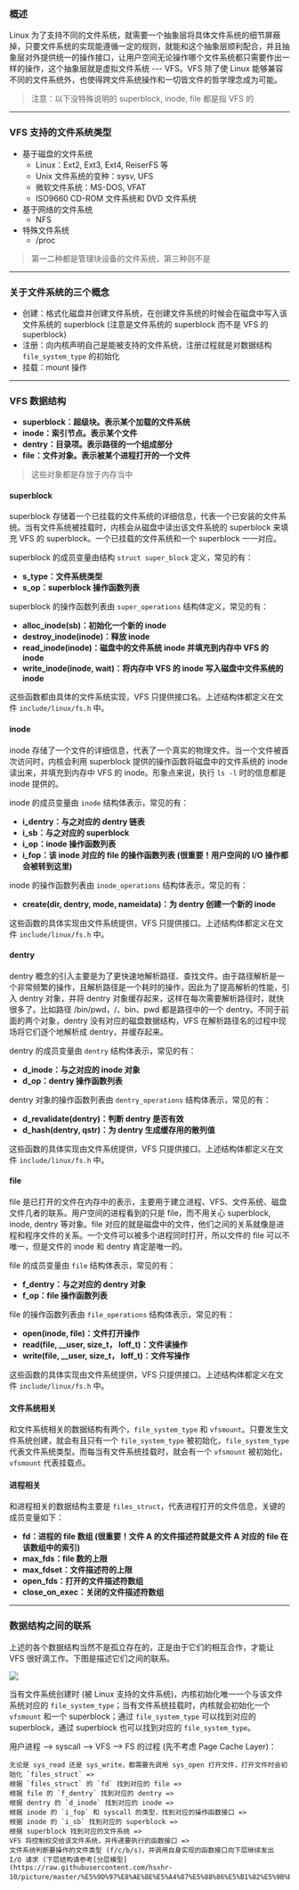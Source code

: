 ### 概述

Linux 为了支持不同的文件系统，就需要一个抽象层将具体文件系统的细节屏蔽掉，只要文件系统的实现能遵循一定的规则，就能和这个抽象层顺利配合，并且抽象层对外提供统一的操作接口，让用户空间无论操作哪个文件系统都只需要作出一样的操作，这个抽象层就是虚拟文件系统 --- VFS。VFS 除了使 Linux 能够兼容不同的文件系统外，也使得跨文件系统操作和一切皆文件的哲学理念成为可能。

> 注意：以下没特殊说明的 superblock, inode, file 都是指 VFS 的

---

### VFS 支持的文件系统类型

- 基于磁盘的文件系统
  - Linux：Ext2, Ext3, Ext4, ReiserFS 等
  - Unix 文件系统的变种：sysv, UFS
  - 微软文件系统：MS-DOS, VFAT
  - ISO9660 CD-ROM 文件系统和 DVD 文件系统
- 基于网络的文件系统
  - NFS
- 特殊文件系统
  - /proc

> 第一二种都是管理块设备的文件系统，第三种则不是

---

### 关于文件系统的三个概念

- 创建：格式化磁盘并创建文件系统，在创建文件系统的时候会在磁盘中写入该文件系统的 superblock (注意是文件系统的 superblock 而不是 VFS 的 superblock)
- 注册：向内核声明自己是能被支持的文件系统，注册过程就是对数据结构 `file_system_type` 的初始化
- 挂载：mount 操作

---

### VFS 数据结构

- **superblock：超级块。表示某个加载的文件系统**
- **inode：索引节点。表示某个文件**
- **dentry：目录项。表示路径的一个组成部分**
- **file：文件对象。表示被某个进程打开的一个文件**

> 这些对象都是存放于内存当中

#### superblock

superblock 存储着一个已挂载的文件系统的详细信息，代表一个已安装的文件系统。当有文件系统被挂载时，内核会从磁盘中读出该文件系统的 superblock 来填充 VFS 的 superblock。一个已挂载的文件系统和一个 superblock 一一对应。

superblock 的成员变量由结构 `struct super_block` 定义，常见的有：

- **s_type：文件系统类型**
- **s_op：superblock 操作函数列表**

superblock 的操作函数列表由 `super_operations` 结构体定义，常见的有：

- **alloc_inode(sb)：初始化一个新的 inode**
- **destroy_inode(inode)：释放 inode**
- **read_inode(inode)：磁盘中的文件系统 inode 并填充到内存中 VFS 的 inode**
- **write_inode(inode, wait)：将内存中 VFS 的 inode 写入磁盘中文件系统的 inode**

这些函数都由具体的文件系统实现，VFS 只提供接口名。上述结构体都定义在文件 `include/linux/fs.h` 中。

#### inode

inode 存储了一个文件的详细信息，代表了一个真实的物理文件。当一个文件被首次访问时，内核会利用 superblock 提供的操作函数将磁盘中的文件系统的 inode 读出来，并填充到内存中 VFS 的 inode。形象点来说，执行 `ls -l` 时的信息都是 inode 提供的。

inode 的成员变量由 `inode` 结构体表示，常见的有：

- **i_dentry：与之对应的 dentry 链表**
- **i_sb：与之对应的 superblock**
- **i_op：inode 操作函数列表**
- **i_fop：该 inode 对应的 file 的操作函数列表 (很重要！用户空间的 I/O 操作都会被转到这里)**

inode 的操作函数列表由 `inode_operations` 结构体表示，常见的有：

- **create(dir, dentry, mode, nameidata)：为 dentry 创建一个新的 inode**

这些函数的具体实现由文件系统提供，VFS 只提供接口。上述结构体都定义在文件 `include/linux/fs.h` 中。

#### dentry

dentry 概念的引入主要是为了更快速地解析路径、查找文件。由于路径解析是一个非常频繁的操作，且解析路径是一个耗时的操作，因此为了提高解析的性能，引入 dentry 对象，并将 dentry 对象缓存起来，这样在每次需要解析路径时，就快很多了。比如路径 /bin/pwd，/、bin、pwd 都是路径中的一个 dentry。不同于前面的两个对象，dentry 没有对应的磁盘数据结构，VFS 在解析路径名的过程中现场将它们逐个地解析成 dentry，并缓存起来。

dentry 的成员变量由 `dentry` 结构体表示，常见的有：

- **d_inode：与之对应的 inode 对象**
- **d_op：dentry 操作函数列表**

dentry 对象的操作函数列表由 `dentry_operations` 结构体表示，常见的有：

- **d_revalidate(dentry)：判断 dentry 是否有效**
- **d_hash(dentry, qstr)：为 dentry 生成缓存用的散列值**

这些函数的具体实现由文件系统提供，VFS 只提供接口。上述结构体都定义在文件 `include/linux/fs.h` 中。

#### file

file 是已打开的文件在内存中的表示，主要用于建立进程、VFS、文件系统、磁盘文件几者的联系。用户空间的进程看到的只是 file，而不用关心 superblock, inode, dentry 等对象。file 对应的就是磁盘中的文件，他们之间的关系就像是进程和程序文件的关系。一个文件可以被多个进程同时打开，所以文件的 file 可以不唯一，但是文件的 inode 和 dentry 肯定是唯一的。

file 的成员变量由 `file` 结构体表示，常见的有：

- **f_dentry：与之对应的 dentry 对象**
- **f_op：file 操作函数列表**

file 的操作函数列表由 `file_operations` 结构体表示，常见的有：

- **open(inode, file)：文件打开操作**
- **read(file, __user, size_t， loff_t)：文件读操作**
- **write(file, __user, size_t， loff_t)：文件写操作**

这些函数的具体实现由文件系统提供，VFS 只提供接口。上述结构体都定义在文件 `include/linux/fs.h` 中。

#### 文件系统相关

和文件系统相关的数据结构有两个，`file_system_type` 和 `vfsmount`。只要发生文件系统创建，就会有且只有一个 `file_system_type` 被初始化，`file_system_type` 代表文件系统类型。而每当有文件系统挂载时，就会有一个 `vfsmount` 被初始化，`vfsmount` 代表挂载点。

#### 进程相关

和进程相关的数据结构主要是 `files_struct`，代表进程打开的文件信息，关键的成员变量如下：

- **fd：进程的 file 数组 (很重要！文件 A  的文件描述符就是文件 A 对应的 file 在该数组中的索引)**
- **max_fds：file 数的上限**
- **max_fdset：文件描述符的上限**
- **open_fds：打开的文件描述符数组**
- **close_on_exec：关闭的文件描述符数组**

---

### 数据结构之间的联系

上述的各个数据结构当然不是孤立存在的，正是由于它们的相互合作，才能让 VFS 很好滴工作。下图是描述它们之间的联系。

![](https://raw.githubusercontent.com/hsxhr-10/picture/master/VFS%E6%95%B0%E6%8D%AE%E7%BB%93%E6%9E%84%E4%B9%8B%E9%97%B4%E7%9A%84%E8%81%94%E7%B3%BB.jpg)

当有文件系统创建时 (被 Linux 支持的文件系统)，内核初始化唯一一个与该文件系统对应的 `file_system_type`；当有文件系统挂载时，内核就会初始化一个 `vfsmount` 和一个 superblock；通过 `file_system_type` 可以找到对应的 superblock，通过 superblock 也可以找到对应的 `file_system_type`。

用户进程 --> syscall --> VFS --> FS 的过程 (先不考虑 Page Cache Layer)：

```
无论是 sys_read 还是 sys_write，都需要先调用 sys_open 打开文件，打开文件时会初始化 `files_struct` =>
根据 `files_struct` 的 `fd` 找到对应的 file =>
根据 file 的 `f_dentry` 找到对应的 dentry =>
根据 dentry 的 `d_inode` 找到对应的 inode =>
根据 inode 的 `i_fop` 和 syscall 的类型，找到对应的操作函数接口 =>
根据 inode 的 `i_sb` 找到对应的 superblock =>
根据 superblock 找到对应的文件系统 =>
VFS 将控制权交给该文件系统，并传递要执行的函数接口 =>
文件系统判断要操作的文件类型 (f/c/b/s)，并调用自身实现的函数接口向下层继续发出 I/O 请求 (下层结构请参考[分层模型](https://raw.githubusercontent.com/hsxhr-10/picture/master/%E5%9D%97%E8%AE%BE%E5%A4%87%E5%88%86%E5%B1%82%E5%9B%BE2.jpg))。
```
